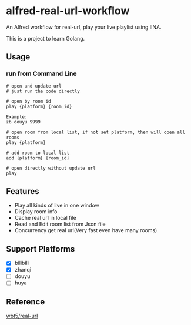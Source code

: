 # alfred-real-url-workflow
An Alfred workflow for real-url, play your live playlist using IINA.

This is a project to learn Golang.

## Usage
### run from Command Line
```
# open and update url
# just run the code directly

# open by room id
play {platform} {room_id}

Example:
zb douyu 9999

# open room from local list, if not set platform, then will open all rooms
play {platform}

# add room to local list
add {platform} {room_id}

# open directly without update url
play
```

## Features
- Play all kinds of live in one window
- Display room info
- Cache real url in local file
- Read and Edit room list from Json file
- Concurrency get real url(Very fast even have many rooms)

## Support Platforms
- [x] bilibili
- [x] zhanqi
- [ ] douyu
- [ ] huya

## Reference
[wbt5/real-url](https://github.com/wbt5/real-url)